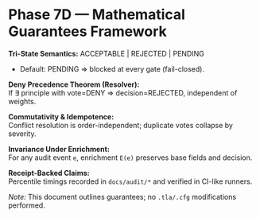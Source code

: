 # Phase 7D — Mathematical Guarantees Framework

**Tri-State Semantics:** ACCEPTABLE | REJECTED | PENDING  
- Default: PENDING ⇒ blocked at every gate (fail-closed).

**Deny Precedence Theorem (Resolver):**  
If ∃ principle with vote=DENY ⇒ decision=REJECTED, independent of weights.

**Commutativity & Idempotence:**  
Conflict resolution is order-independent; duplicate votes collapse by severity.

**Invariance Under Enrichment:**  
For any audit event `e`, enrichment `E(e)` preserves base fields and decision.

**Receipt-Backed Claims:**  
Percentile timings recorded in `docs/audit/*` and verified in CI-like runners.

*Note:* This document outlines guarantees; no `.tla/.cfg` modifications performed.
